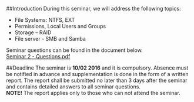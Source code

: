##Introduction
During this seminar, we will address the following topics:

* File Systems: NTFS, EXT
* Permissions, Local Users and Groups
* Storage – RAID
* File server - SMB and Samba

Seminar questions can be found in the document below. <br />
[Seminar 2 - Questions.pdf](https://github.com/1DV020/Seminar/raw/master/Seminar%202/Seminar_2.pdf)

##Deadline
The seminar is **10/02 2016** and it is compulsory.
Absence must be notified in advance and supplementation is done in the form of a written report. The report shall be submitted no later than 3 days after the seminar and contains detailed answers to all seminar questions. <br />
**NOTE!** The report applies only to those who can not attend the seminar.
